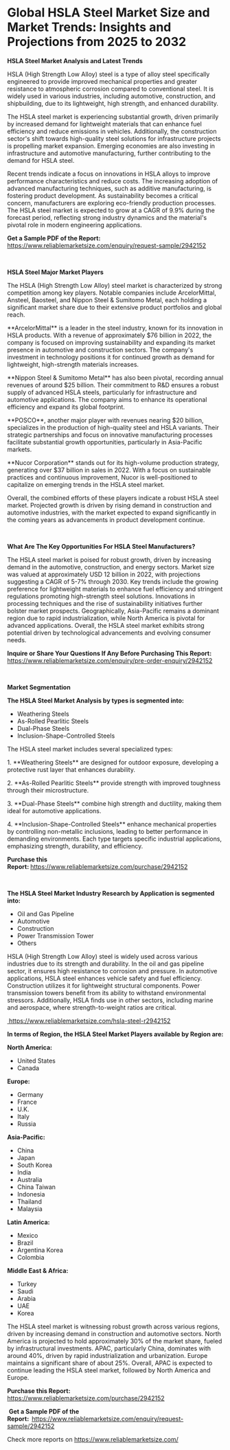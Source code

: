 <p><h1>Global HSLA Steel Market Size and Market Trends: Insights and Projections from 2025 to 2032</h1></p><p><strong>HSLA Steel Market Analysis and Latest Trends</strong></p>
<p><p>HSLA (High Strength Low Alloy) steel is a type of alloy steel specifically engineered to provide improved mechanical properties and greater resistance to atmospheric corrosion compared to conventional steel. It is widely used in various industries, including automotive, construction, and shipbuilding, due to its lightweight, high strength, and enhanced durability.</p><p>The HSLA steel market is experiencing substantial growth, driven primarily by increased demand for lightweight materials that can enhance fuel efficiency and reduce emissions in vehicles. Additionally, the construction sector's shift towards high-quality steel solutions for infrastructure projects is propelling market expansion. Emerging economies are also investing in infrastructure and automotive manufacturing, further contributing to the demand for HSLA steel.</p><p>Recent trends indicate a focus on innovations in HSLA alloys to improve performance characteristics and reduce costs. The increasing adoption of advanced manufacturing techniques, such as additive manufacturing, is fostering product development. As sustainability becomes a critical concern, manufacturers are exploring eco-friendly production processes. The HSLA steel market is expected to grow at a CAGR of 9.9% during the forecast period, reflecting strong industry dynamics and the material's pivotal role in modern engineering applications.</p></p>
<p><strong>Get a Sample PDF of the Report:&nbsp;</strong> <a href="https://www.reliablemarketsize.com/enquiry/request-sample/2942152?utm_campaign=3075&utm_medium=2&utm_source=Github&utm_content=ia&utm_term=15032025&utm_id=hsla-steel">https://www.reliablemarketsize.com/enquiry/request-sample/2942152</a></p>
<p>&nbsp;</p>
<p><strong>HSLA Steel Major Market Players</strong></p>
<p><p>The HSLA (High Strength Low Alloy) steel market is characterized by strong competition among key players. Notable companies include ArcelorMittal, Ansteel, Baosteel, and Nippon Steel & Sumitomo Metal, each holding a significant market share due to their extensive product portfolios and global reach.</p><p>**ArcelorMittal** is a leader in the steel industry, known for its innovation in HSLA products. With a revenue of approximately $76 billion in 2022, the company is focused on improving sustainability and expanding its market presence in automotive and construction sectors. The company's investment in technology positions it for continued growth as demand for lightweight, high-strength materials increases.</p><p>**Nippon Steel & Sumitomo Metal** has also been pivotal, recording annual revenues of around $25 billion. Their commitment to R&D ensures a robust supply of advanced HSLA steels, particularly for infrastructure and automotive applications. The company aims to enhance its operational efficiency and expand its global footprint.</p><p>**POSCO**, another major player with revenues nearing $20 billion, specializes in the production of high-quality steel and HSLA variants. Their strategic partnerships and focus on innovative manufacturing processes facilitate substantial growth opportunities, particularly in Asia-Pacific markets.</p><p>**Nucor Corporation** stands out for its high-volume production strategy, generating over $37 billion in sales in 2022. With a focus on sustainable practices and continuous improvement, Nucor is well-positioned to capitalize on emerging trends in the HSLA steel market.</p><p>Overall, the combined efforts of these players indicate a robust HSLA steel market. Projected growth is driven by rising demand in construction and automotive industries, with the market expected to expand significantly in the coming years as advancements in product development continue.</p></p>
<p>&nbsp;</p>
<p><strong>What Are The Key Opportunities For HSLA Steel Manufacturers?</strong></p>
<p><p>The HSLA steel market is poised for robust growth, driven by increasing demand in the automotive, construction, and energy sectors. Market size was valued at approximately USD 12 billion in 2022, with projections suggesting a CAGR of 5-7% through 2030. Key trends include the growing preference for lightweight materials to enhance fuel efficiency and stringent regulations promoting high-strength steel solutions. Innovations in processing techniques and the rise of sustainability initiatives further bolster market prospects. Geographically, Asia-Pacific remains a dominant region due to rapid industrialization, while North America is pivotal for advanced applications. Overall, the HSLA steel market exhibits strong potential driven by technological advancements and evolving consumer needs.</p></p>
<p><strong>Inquire or Share Your Questions If Any Before Purchasing This Report:</strong> <a href="https://www.reliablemarketsize.com/enquiry/pre-order-enquiry/2942152?utm_campaign=3075&utm_medium=2&utm_source=Github&utm_content=ia&utm_term=15032025&utm_id=hsla-steel">https://www.reliablemarketsize.com/enquiry/pre-order-enquiry/2942152</a></p>
<p>&nbsp;</p>
<p><strong>Market Segmentation</strong></p>
<p><strong>The HSLA Steel Market Analysis by types is segmented into:</strong></p>
<p><ul><li>Weathering Steels</li><li>As-Rolled Pearlitic Steels</li><li>Dual-Phase Steels</li><li>Inclusion-Shape-Controlled Steels</li></ul></p>
<p><p>The HSLA steel market includes several specialized types: </p><p>1. **Weathering Steels** are designed for outdoor exposure, developing a protective rust layer that enhances durability.</p><p>2. **As-Rolled Pearlitic Steels** provide strength with improved toughness through their microstructure.</p><p>3. **Dual-Phase Steels** combine high strength and ductility, making them ideal for automotive applications.</p><p>4. **Inclusion-Shape-Controlled Steels** enhance mechanical properties by controlling non-metallic inclusions, leading to better performance in demanding environments. Each type targets specific industrial applications, emphasizing strength, durability, and efficiency.</p></p>
<p><strong>Purchase this Report:&nbsp;</strong><a href="https://www.reliablemarketsize.com/purchase/2942152?utm_campaign=3075&utm_medium=2&utm_source=Github&utm_content=ia&utm_term=15032025&utm_id=hsla-steel">https://www.reliablemarketsize.com/purchase/2942152</a></p>
<p>&nbsp;</p>
<p><strong>The HSLA Steel Market Industry Research by Application is segmented into:</strong></p>
<p><ul><li>Oil and Gas Pipeline</li><li>Automotive</li><li>Construction</li><li>Power Transmission Tower</li><li>Others</li></ul></p>
<p><p>HSLA (High Strength Low Alloy) steel is widely used across various industries due to its strength and durability. In the oil and gas pipeline sector, it ensures high resistance to corrosion and pressure. In automotive applications, HSLA steel enhances vehicle safety and fuel efficiency. Construction utilizes it for lightweight structural components. Power transmission towers benefit from its ability to withstand environmental stressors. Additionally, HSLA finds use in other sectors, including marine and aerospace, where strength-to-weight ratios are critical.</p></p>
<p><a href="https://www.reliablemarketsize.com/hsla-steel-r2942152?utm_campaign=3075&utm_medium=2&utm_source=Github&utm_content=ia&utm_term=15032025&utm_id=hsla-steel">&nbsp;https://www.reliablemarketsize.com/hsla-steel-r2942152</a></p>
<p><strong>In terms of Region, the HSLA Steel Market Players available by Region are:</strong></p>
<p>
    <p> <strong> North America: </strong>
        <ul>
            <li>United States</li>
            <li>Canada</li>
        </ul>
        </p> 
    <p> <strong> Europe: </strong>
        <ul>
            <li>Germany</li>
            <li>France</li>
            <li>U.K.</li>
            <li>Italy</li>
            <li>Russia</li>
        </ul>
        </p> 
    <p> <strong> Asia-Pacific: </strong>
        <ul>
            <li>China</li>
            <li>Japan</li>
            <li>South Korea</li>
            <li>India</li>
            <li>Australia</li>
            <li>China Taiwan</li>
            <li>Indonesia</li>
            <li>Thailand</li>
            <li>Malaysia</li>
        </ul>
        </p> 
    <p> <strong> Latin America: </strong>
        <ul>
            <li>Mexico</li>
            <li>Brazil</li>
            <li>Argentina Korea</li>
            <li>Colombia</li>
        </ul>
        </p> 
    <p> <strong> Middle East & Africa: </strong>
        <ul>
            <li>Turkey</li>
            <li>Saudi</li>
            <li>Arabia</li>
            <li>UAE</li>
            <li>Korea</li>
        </ul>
    </p>
    </p>
<p><p>The HSLA steel market is witnessing robust growth across various regions, driven by increasing demand in construction and automotive sectors. North America is projected to hold approximately 30% of the market share, fueled by infrastructural investments. APAC, particularly China, dominates with around 40%, driven by rapid industrialization and urbanization. Europe maintains a significant share of about 25%. Overall, APAC is expected to continue leading the HSLA steel market, followed by North America and Europe.</p></p>
<p><strong>Purchase this Report: </strong><a href="https://www.reliablemarketsize.com/purchase/2942152?utm_campaign=3075&utm_medium=2&utm_source=Github&utm_content=ia&utm_term=15032025&utm_id=hsla-steel">https://www.reliablemarketsize.com/purchase/2942152</a></p>
<p>&nbsp;<strong>Get a Sample PDF of the Report:&nbsp;&nbsp;</strong><a href="https://www.reliablemarketsize.com/enquiry/request-sample/2942152?utm_campaign=3075&utm_medium=2&utm_source=Github&utm_content=ia&utm_term=15032025&utm_id=hsla-steel">https://www.reliablemarketsize.com/enquiry/request-sample/2942152</a></p>
<p><strong></strong></p>
<p>Check more reports on <a href="https://www.reliablemarketsize.com/?utm_campaign=3075&utm_medium=2&utm_source=Github&utm_content=ia&utm_term=15032025&utm_id=hsla-steel">https://www.reliablemarketsize.com/</a></p>